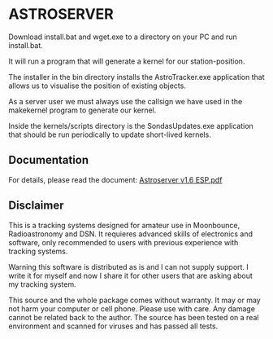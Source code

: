 # ASTROSERVER
Download install.bat and wget.exe to a directory on your PC and run install.bat.

It will run a program that will generate a kernel for our station-position.

The installer in the bin directory installs the AstroTracker.exe application that allows us to visualise the position of existing objects.

As a server user we must always use the callsign we have used in the makekernel program to generate our kernel.

Inside the kernels/scripts directory is the SondasUpdates.exe application that should be run periodically to update short-lived kernels.

## Documentation
For details, please read the document: [Astroserver v1.6 ESP.pdf](docs/Astroserver%20v1.6%20ESP.pdf)

## Disclaimer
This is a tracking systems designed for amateur use in Moonbounce, Radioastronomy and DSN. It requieres advanced skills of electronics and software, only recommended to users with previous experience with tracking systems.

Warning this software is distributed as is and I can not supply support. I write  it for myself and now I share it for other users that are asking about my tracking system.

This source and the whole package comes without warranty. It may or may not harm your computer or cell phone. Please use with care. Any damage cannot be related back to the author. The source has been tested on a real environment and scanned for viruses and has passed all tests.
